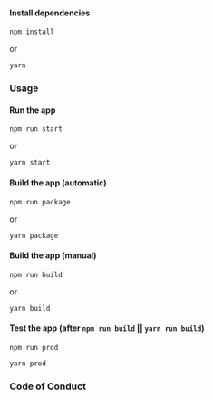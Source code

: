 #### Install dependencies

```
npm install
```
or
```
yarn
```

### Usage

#### Run the app

```
npm run start
```
or
```
yarn start
```

#### Build the app (automatic)

```
npm run package
```
or
```
yarn package
```

#### Build the app (manual)

```
npm run build
```
or
```
yarn build
```

#### Test the app (after `npm run build` || `yarn run build`)
```
npm run prod
```
```
yarn prod
```

### Code of Conduct
